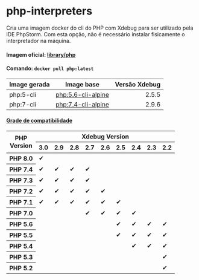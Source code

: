 # php-interpreters

Cria uma imagem docker do cli do PHP com Xdebug para ser utilizado pela IDE PhpStorm.
Com esta opção, não é necessário instalar fisicamente o interpretador na máquina.

#### Imagem oficial: [library/php](https://hub.docker.com/_/php?tab=description)
#### Comando: `docker pull php:latest`

|Image gerada|Image base|Versão Xdebug|
|-|-|-:|
|php:5-cli|[php:5.6-cli-alpine](https://hub.docker.com/layers/php/library/php/5.6-cli-alpine/images/sha256-a59111883afcee359f1ad5b292a67f4437808d1167e5f5732ebcf6ef426e298a?context=explore)|2.5.5|
|php:7-cli|[php:7.4-cli-alpine](https://hub.docker.com/layers/php/library/php/7.4-cli-alpine/images/sha256-cc9d43710ae41eaf879c7f7b6458f5a0988093602bb827cbf14fc2458d753ace?context=explore)|2.9.6|


#### [Grade de compatibilidade](https://xdebug.org/docs/compat)
<table class="versions">
   <thead>
      <tr>
         <th rowspan="2">PHP<br>Version</th>
         <th colspan="9">Xdebug Version</th>
      </tr>
      <tr class="xdebugversion">
         <th class="future">3.0</th>
         <th class="supported">2.9</th>
         <th>2.8</th>
         <th>2.7</th>
         <th>2.6</th>
         <th>2.5</th>
         <th>2.4</th>
         <th>2.3</th>
         <th>2.2</th>
      </tr>
   </thead>
   <tbody>
      <tr>
         <th class="future">PHP 8.0        </th>
         <td class="future">✔</td>
         <td> </td>
         <td> </td>
         <td> </td>
         <td> </td>
         <td> </td>
         <td> </td>
         <td> </td>
         <td> </td>
      </tr>
      <tr>
         <th class="supported">PHP 7.4</th>
         <td class="future">✔</td>
         <td class="supported">✔</td>
         <td>✔</td>
         <td>✔</td>
         <td> </td>
         <td> </td>
         <td> </td>
         <td> </td>
         <td> </td>
      </tr>
      <tr>
         <th class="supported">PHP 7.3</th>
         <td class="future">✔</td>
         <td class="supported">✔</td>
         <td>✔</td>
         <td>✔</td>
         <td> </td>
         <td> </td>
         <td> </td>
         <td> </td>
         <td> </td>
      </tr>
      <tr>
         <th class="legacy">PHP 7.2</th>
         <td class="future">✔</td>
         <td class="legacy">✔</td>
         <td>✔</td>
         <td>✔</td>
         <td>✔</td>
         <td> </td>
         <td> </td>
         <td> </td>
         <td> </td>
      </tr>
      <tr>
         <th class="legacy">PHP 7.1</th>
         <td class="future">✔</td>
         <td class="legacy">✔</td>
         <td>✔</td>
         <td>✔</td>
         <td>✔</td>
         <td>✔</td>
         <td> </td>
         <td> </td>
         <td> </td>
      </tr>
      <tr>
         <th>PHP 7.0</th>
         <td> </td>
         <td> </td>
         <td> </td>
         <td>✔</td>
         <td>✔</td>
         <td>✔</td>
         <td>✔</td>
         <td> </td>
         <td> </td>
      </tr>
      <tr>
         <th>PHP 5.6</th>
         <td> </td>
         <td> </td>
         <td> </td>
         <td> </td>
         <td> </td>
         <td>✔</td>
         <td>✔</td>
         <td>✔</td>
         <td>✔</td>
      </tr>
      <tr>
         <th>PHP 5.5</th>
         <td> </td>
         <td> </td>
         <td> </td>
         <td> </td>
         <td> </td>
         <td>✔</td>
         <td>✔</td>
         <td>✔</td>
         <td>✔</td>
      </tr>
      <tr>
         <th>PHP 5.4</th>
         <td> </td>
         <td> </td>
         <td> </td>
         <td> </td>
         <td> </td>
         <td> </td>
         <td>✔</td>
         <td>✔</td>
         <td>✔</td>
      </tr>
      <tr>
         <th>PHP 5.3</th>
         <td> </td>
         <td> </td>
         <td> </td>
         <td> </td>
         <td> </td>
         <td> </td>
         <td> </td>
         <td> </td>
         <td>✔</td>
      </tr>
      <tr>
         <th>PHP 5.2</th>
         <td> </td>
         <td> </td>
         <td> </td>
         <td> </td>
         <td> </td>
         <td> </td>
         <td> </td>
         <td> </td>
         <td>✔</td>
      </tr>
   </tbody>
</table>
